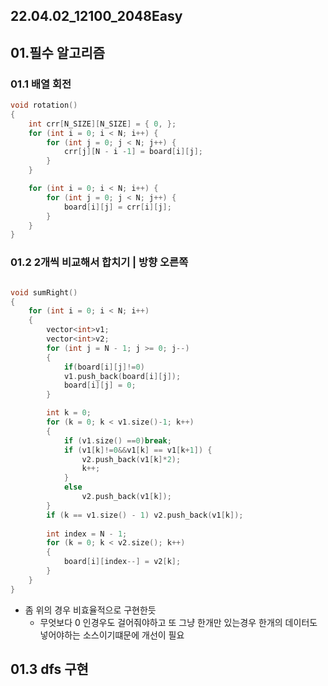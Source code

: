 ## 22.04.02_12100_2048Easy

## 01.필수 알고리즘

### 01.1 배열 회전

```c++
void rotation()
{
	int crr[N_SIZE][N_SIZE] = { 0, };
	for (int i = 0; i < N; i++) {
		for (int j = 0; j < N; j++) {
			crr[j][N - i -1] = board[i][j];
		}
	}

	for (int i = 0; i < N; i++) {
		for (int j = 0; j < N; j++) {
			board[i][j] = crr[i][j];
		}
	}
}
```

### 01.2 2개씩 비교해서 합치기  | 방향 오른쪽

```c++

void sumRight()
{
	for (int i = 0; i < N; i++)
	{
		vector<int>v1;
		vector<int>v2;
		for (int j = N - 1; j >= 0; j--)
		{
			if(board[i][j]!=0)
			v1.push_back(board[i][j]);
			board[i][j] = 0;
		}

		int k = 0;
		for (k = 0; k < v1.size()-1; k++)
		{
			if (v1.size() ==0)break;
			if (v1[k]!=0&&v1[k] == v1[k+1]) {
				v2.push_back(v1[k]*2);
				k++;
			}
			else 
				v2.push_back(v1[k]);
		}
		if (k == v1.size() - 1) v2.push_back(v1[k]);
		
		int index = N - 1;
		for (k = 0; k < v2.size(); k++)
		{
			board[i][index--] = v2[k];
		}
	}
}
```

- 좀 위의 경우 비효율적으로 구현한듯
  - 무엇보다 0 인경우도 걸어줘야하고 또 그냥 한개만 있는경우 한개의 데이터도 넣어야하는 소스이기떄문에 개선이 필요

## 01.3 dfs 구현

```c++